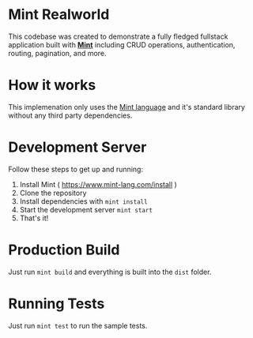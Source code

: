 # Mint Realworld

This codebase was created to demonstrate a fully fledged fullstack application built with [**Mint**](https://www.mint-lang.com) including CRUD operations, authentication, routing, pagination, and more.

# How it works

This implemenation only uses the [Mint language](https://mint-lang.com) and it's standard library without any third party dependencies.

# Development Server

Follow these steps to get up and running:

1. Install Mint ( https://www.mint-lang.com/install )
2. Clone the repository
3. Install dependencies with `mint install`
4. Start the development server `mint start`
6. That's it!

# Production Build

Just run `mint build` and everything is built into the `dist` folder.

# Running Tests

Just run `mint test` to run the sample tests.
